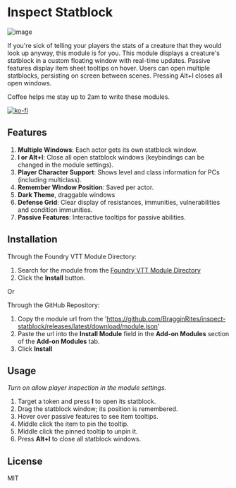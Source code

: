 # Inspect Statblock

![image](https://github.com/user-attachments/assets/46e4c6bd-c967-4c21-91e1-df7280dae570)

If you're sick of telling your players the stats of a creature that they would look up anyway, this module is for you.
This module displays a creature's statblock in a custom floating window with real-time updates. Passive features display item sheet tooltips on hover. Users can open multiple statblocks, persisting on screen between scenes.
Pressing Alt+I closes all open windows.

Coffee helps me stay up to 2am to write these modules.

[![ko-fi](https://ko-fi.com/img/githubbutton_sm.svg)](https://ko-fi.com/bragginrites)

## Features

1. **Multiple Windows**: Each actor gets its own statblock window.
2. **I or Alt+I**: Close all open statblock windows (keybindings can be changed in the module settings).
3. **Player Character Support**: Shows level and class information for PCs (including multiclass).
4. **Remember Window Position**: Saved per actor.
5. **Dark Theme**, draggable windows
6. **Defense Grid**: Clear display of resistances, immunities, vulnerabilities and condition immunities.
7. **Passive Features**: Interactive tooltips for passive abilities.

## Installation

Through the Foundry VTT Module Directory:
1. Search for the module from the [Foundry VTT Module Directory](https://foundryvtt.com/packages/inspect-statblock/)
2. Click the **Install** button.

Or 

Through the GitHub Repository:
1. Copy the module url from the 'https://github.com/BragginRites/inspect-statblock/releases/latest/download/module.json'
2. Paste the url into the **Install Module** field in the **Add-on Modules** section of the **Add-on Modules** tab.
3. Click **Install**

## Usage

*Turn on allow player inspection in the module settings.*

1. Target a token and press **I** to open its statblock.
2. Drag the statblock window; its position is remembered.
3. Hover over passive features to see item tooltips.
4. Middle click the item to pin the tooltip.
5. Middle click the pinned tooltip to unpin it.
4. Press **Alt+I** to close all statblock windows.

## License

MIT
